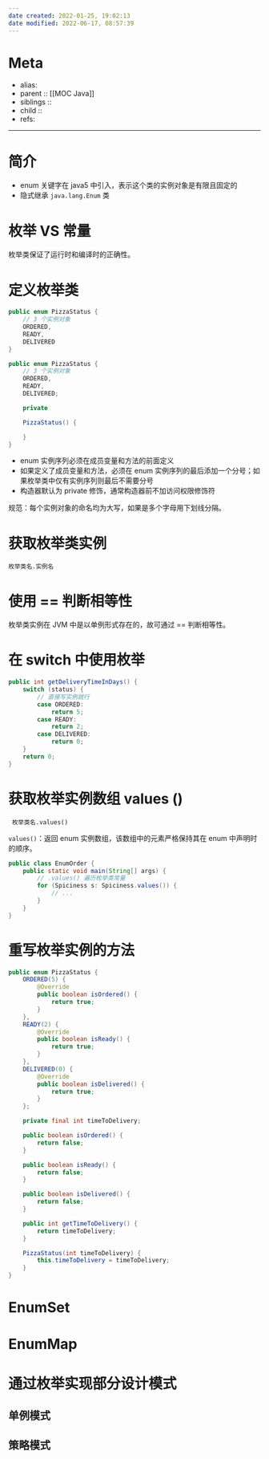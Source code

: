 ```yaml
---
date created: 2022-01-25, 19:02:13
date modified: 2022-06-17, 08:57:39
---
```


# Meta

- alias:
- parent :: [[MOC Java]]
- siblings ::
- child ::
- refs:

---

# 简介

- enum 关键字在 java5 中引入，表示这个类的实例对象是有限且固定的
- 隐式继承 `java.lang.Enum` 类

# 枚举 VS 常量

枚举类保证了运行时和编译时的正确性。

# 定义枚举类

```java
public enum PizzaStatus {
	// 3 个实例对象
	ORDERED, 
	READY, 
	DELIVERED
}
```

```java
public enum PizzaStatus {
	// 3 个实例对象
	ORDERED, 
	READY, 
	DELIVERED;

    private 

    PizzaStatus() {

    }
}
```

- enum 实例序列必须在成员变量和方法的前面定义
- 如果定义了成员变量和方法，必须在 enum 实例序列的最后添加一个分号；如果枚举类中仅有实例序列则最后不需要分号
- 构造器默认为 private 修饰，通常构造器前不加访问权限修饰符

规范：每个实例对象的命名均为大写，如果是多个字母用下划线分隔。

# 获取枚举类实例

`枚举类名.实例名 `

# 使用 == 判断相等性

枚举类实例在 JVM 中是以单例形式存在的，故可通过 == 判断相等性。

# 在 switch 中使用枚举

```java
public int getDeliveryTimeInDays() {
    switch (status) {
		// 直接写实例就行
        case ORDERED:
            return 5;
        case READY:
            return 2;
        case DELIVERED:
            return 0;
    }
    return 0;
}
```

# 获取枚举实例数组 values ()

` 枚举类名.values()`

`values()`：返回 enum 实例数组，该数组中的元素严格保持其在 enum 中声明时的顺序。

```java
public class EnumOrder {
    public static void main(String[] args) {
        // .values() 遍历枚举类常量
        for (Spiciness s: Spiciness.values()) {
			// ...
        }
    }
}
```

# 重写枚举实例的方法

```java
public enum PizzaStatus {
    ORDERED(5) {
        @Override
        public boolean isOrdered() {
            return true;
        }
    },
    READY(2) {
        @Override
        public boolean isReady() {
            return true;
        }
    },
    DELIVERED(0) {
        @Override
        public boolean isDelivered() {
            return true;
        }
    };

    private final int timeToDelivery;

    public boolean isOrdered() {
        return false;
    }

    public boolean isReady() {
        return false;
    }

    public boolean isDelivered() {
        return false;
    }

    public int getTimeToDelivery() {
        return timeToDelivery;
    }

    PizzaStatus(int timeToDelivery) {
        this.timeToDelivery = timeToDelivery;
    }
}
```

# EnumSet

# EnumMap

# 通过枚举实现部分设计模式

## 单例模式

## 策略模式
